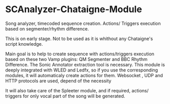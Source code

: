 # SCAnalyzer-Chataigne-Module
Song analyzer, timecoded sequence creation. Actions/ Triggers execution based on segmenter/rhythm difference. 

This is on early stage. Not to be used as it is whithout any Chataigne's script knowledge.

Main goal is to help to create sequence with actions/triggers execution based on these two Vamp plugins: QM Segmenter and BBC Rhythm Difference.
The Sonic Annotator extraction tool is necessary. 
This module is deeply integrated with WLED and Ledfx, so if you use the corresponding modules, it will automaticaly create actions for them.
Websocket , UDP and HTTP protocols are used, depend of the necessity

It will also take care of the Spleeter module, and if required, actions/ triggers for only vocal part of the song will be generated.

